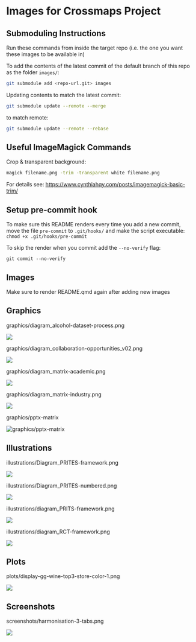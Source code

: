 # Images for Crossmaps Project


## Submoduling Instructions

Run these commands from inside the target repo (i.e. the one you want
these images to be available in)

To add the contents of the latest commit of the default branch of this
repo as the folder `images/`:

``` zsh
git submodule add <repo-url.git> images
```

Updating contents to match the latest commit:

``` zsh
git submodule update --remote --merge
```

to match remote:

``` zsh
git submodule update --remote --rebase
```

## Useful ImageMagick Commands

Crop & transparent background:

``` zsh
magick filename.png -trim -transparent white filename.png
```

For details see:
<https://www.cynthiahqy.com/posts/imagemagick-basic-trim/>

## Setup pre-commit hook

To make sure this README renders every time you add a new commit, move
the file `pre-commit` to `.git/hooks/` and make the script executable:
`chmod +x .git/hooks/pre-commit`

To skip the render when you commit add the `--no-verify` flag:

    git commit --no-verify

## Images

Make sure to render README.qmd again after adding new images

## Graphics

graphics/diagram_alcohol-dataset-process.png

![](graphics/diagram_alcohol-dataset-process.png)

graphics/diagram_collaboration-opportunities_v02.png

![](graphics/diagram_collaboration-opportunities_v02.png)

graphics/diagram_matrix-academic.png

![](graphics/diagram_matrix-academic.png)

graphics/diagram_matrix-industry.png

![](graphics/diagram_matrix-industry.png)

graphics/pptx-matrix

![graphics/pptx-matrix](graphics/pptx-matrix.png)

## Illustrations

illustrations/Diagram_PRITES-framework.png

![](illustrations/Diagram_PRITES-framework.png)

illustrations/Diagram_PRITES-numbered.png

![](illustrations/Diagram_PRITES-numbered.png)

illustrations/diagram_PRITS-framework.png

![](illustrations/diagram_PRITS-framework.png)

illustrations/diagram_RCT-framework.png

![](illustrations/diagram_RCT-framework.png)

## Plots

plots/display-gg-wine-top3-store-color-1.png

![](plots/display-gg-wine-top3-store-color-1.png)

## Screenshots

screenshots/harmonisation-3-tabs.png

![](screenshots/harmonisation-3-tabs.png)
